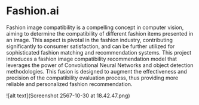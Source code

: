 # Fashion.ai

Fashion image compatibility is a compelling concept in computer vision, aiming to determine the compatibility of different fashion items presented in an image. This aspect is pivotal in the fashion industry, contributing significantly to consumer satisfaction, and can be further utilized for sophisticated fashion matching and recommendation systems. This project introduces a fashion image compatibility recommendation model that leverages the power of Convolutional Neural Networks and object detection methodologies. This fusion is designed to augment the effectiveness and precision of the compatibility evaluation process, thus providing more reliable and personalized fashion recommendation.

![alt text](Screenshot 2567-10-30 at 18.42.47.png)
